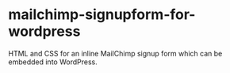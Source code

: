 # mailchimp-signupform-for-wordpress
HTML and CSS for an inline MailChimp signup form which can be embedded into WordPress.
